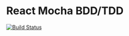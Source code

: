 # React Mocha BDD/TDD

[![Build Status](https://travis-ci.org/dankreiger/react-mocha-bdd.svg?branch=master)](https://travis-ci.org/dankreiger/react-mocha-bdd)
